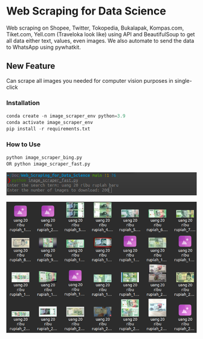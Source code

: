 # Web Scraping for Data Science
Web scraping on Shopee, Twitter, Tokopedia, Bukalapak, Kompas.com, Tiket.com, Yell.com (Traveloka look like) using API and BeautifulSoup to get all data either text, values, even images. We also automate to send the data to WhatsApp using pywhatkit.

## New Feature
Can scrape all images you needed for computer vision purposes in single-click
### Installation
```Python
conda create -n image_scraper_env python=3.9
conda activate image_scraper_env
pip install -r requirements.txt
```
### How to Use
```Python
python image_scraper_bing.py
OR python image_scraper_fast.py
```
![Script](script.png)

![Result Image](result.png)

